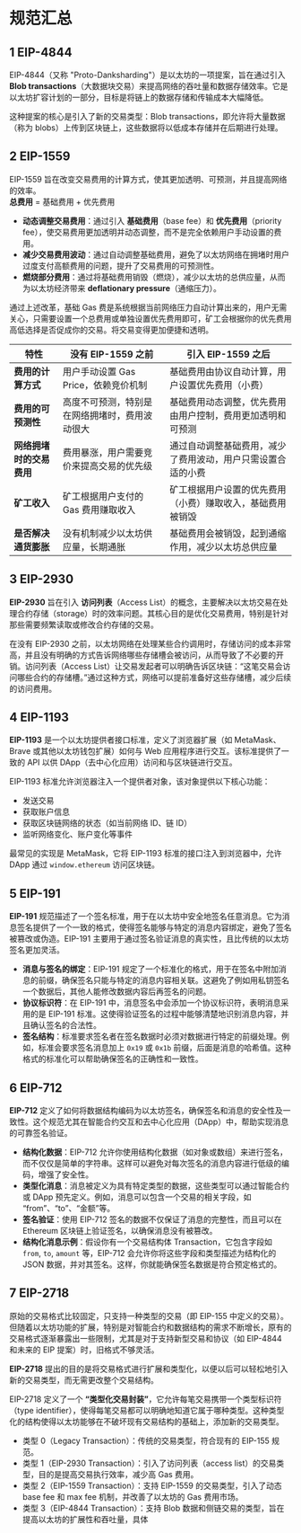 # 规范汇总

## 1 EIP-4844

EIP-4844（又称 "Proto-Danksharding"）是以太坊的一项提案，旨在通过引入 **Blob transactions**（大数据块交易）来提高网络的吞吐量和数据存储效率。它是以太坊扩容计划的一部分，目标是将链上的数据存储和传输成本大幅降低。

这种提案的核心是引入了新的交易类型：Blob transactions，即允许将大量数据（称为 blobs）上传到区块链上，这些数据将以低成本存储并在后期进行处理。

## 2 EIP-1559

EIP-1559 旨在改变交易费用的计算方式，使其更加透明、可预测，并且提高网络的效率。  
**总费用** = 基础费用 + 优先费用

- **动态调整交易费用**：通过引入 **基础费用**（base fee）和 **优先费用**（priority fee），使交易费用更加透明并动态调整，而不是完全依赖用户手动设置的费用。
- **减少交易费用波动**：通过自动调整基础费用，避免了以太坊网络在拥堵时用户过度支付高额费用的问题，提升了交易费用的可预测性。
- **燃烧部分费用**：通过将基础费用销毁（燃烧），减少以太坊的总供应量，从而为以太坊经济带来 **deflationary pressure**（通缩压力）。

通过上述改革，基础 Gas 费是系统根据当前网络压力自动计算出来的，用户无需关心，只需要设置一个总费用或单独设置优先费用即可，矿工会根据你的优先费用高低选择是否促成你的交易。将交易变得更加便捷和透明。

| **特性**                 | **没有 EIP-1559 之前**                         | **引入 EIP-1559 之后**                                       |
| ------------------------ | ---------------------------------------------- | ------------------------------------------------------------ |
| **费用的计算方式**       | 用户手动设置 Gas Price，依赖竞价机制           | 基础费用由协议自动计算，用户设置优先费用（小费）             |
| **费用的可预测性**       | 高度不可预测，特别是在网络拥堵时，费用波动很大 | 基础费用动态调整，优先费用由用户控制，费用更加透明和可预测   |
| **网络拥堵时的交易费用** | 费用暴涨，用户需要竞价来提高交易的优先级       | 通过自动调整基础费用，减少了费用波动，用户只需设置合适的小费 |
| **矿工收入**             | 矿工根据用户支付的 Gas 费用赚取收入            | 矿工根据用户设置的优先费用（小费）赚取收入，基础费用被销毁   |
| **是否解决通货膨胀**     | 没有机制减少以太坊供应量，长期通胀             | 基础费用会被销毁，起到通缩作用，减少以太坊总供应量           |

## 3 EIP-2930

**EIP-2930** 旨在引入 **访问列表**（Access List）的概念，主要解决以太坊交易在处理合约存储（storage）时的效率问题。其核心目的是优化交易费用，特别是针对那些需要频繁读取或修改合约存储的交易。

在没有 EIP-2930 之前，以太坊网络在处理某些合约调用时，存储访问的成本非常高，并且没有明确的方式告诉网络哪些存储槽会被访问，从而导致了不必要的开销。访问列表（Access List）让交易发起者可以明确告诉区块链：“这笔交易会访问哪些合约的存储槽。”通过这种方式，网络可以提前准备好这些存储槽，减少后续的访问费用。

## 4 EIP-1193

**EIP-1193** 是一个以太坊提供者接口标准，定义了浏览器扩展（如 MetaMask、Brave 或其他以太坊钱包扩展）如何与 Web 应用程序进行交互。该标准提供了一致的 API 以供 DApp（去中心化应用）访问和与区块链进行交互。

EIP-1193 标准允许浏览器注入一个提供者对象，该对象提供以下核心功能：

- 发送交易
- 获取账户信息
- 获取区块链网络的状态（如当前网络 ID、链 ID）
- 监听网络变化、账户变化等事件

最常见的实现是 MetaMask，它将 EIP-1193 标准的接口注入到浏览器中，允许 DApp 通过 `window.ethereum` 访问区块链。

## 5 EIP-191

**EIP-191** 规范描述了一个签名标准，用于在以太坊中安全地签名任意消息。它为消息签名提供了一个一致的格式，使得签名能够与特定的消息内容绑定，避免了签名被篡改或伪造。EIP-191 主要用于通过签名验证消息的真实性，且比传统的以太坊签名更加灵活。

- **消息与签名的绑定**：EIP-191 规定了一个标准化的格式，用于在签名中附加消息的前缀，确保签名只能与特定的消息内容相关联。这避免了例如用私钥签名一个数据后，其他人能修改数据内容后再签名的问题。
- **协议标识符**：在 EIP-191 中，消息签名中会添加一个协议标识符，表明消息采用的是 EIP-191 标准。这使得验证签名的过程中能够清楚地识别消息内容，并且确认签名的合法性。
- **签名结构**：标准要求签名者在签名数据时必须对数据进行特定的前缀处理。例如，标准会要求签名消息加上 `0x19` 或 `0x1b` 前缀，后面是消息的哈希值。这种格式的标准化可以帮助确保签名的正确性和一致性。

## 6 EIP-712

**EIP-712** 定义了如何将数据结构编码为以太坊签名，确保签名和消息的安全性及一致性。这个规范尤其在智能合约交互和去中心化应用（DApp）中，帮助实现消息的可靠签名验证。

- **结构化数据**：EIP-712 允许你使用结构化数据（如对象或数组）来进行签名，而不仅仅是简单的字符串。这样可以避免对每次签名的消息内容进行低级的编码，增强了安全性。
- **类型化消息**：消息被定义为具有特定类型的数据，这些类型可以通过智能合约或 DApp 预先定义。例如，消息可以包含一个交易的相关字段，如 “from”、“to”、“金额”等。
- **签名验证**：使用 EIP-712 签名的数据不仅保证了消息的完整性，而且可以在 Ethereum 区块链上验证签名，以确保消息没有被篡改。
- **结构化消息示例**：假设你有一个交易结构体 Transaction，它包含字段如 `from`, `to`, `amount` 等，EIP-712 会允许你将这些字段和类型描述为结构化的 JSON 数据，并对其签名。这样，你就能确保签名数据是符合预定格式的。

## 7 EIP-2718

原始的交易格式比较固定，只支持一种类型的交易（即 EIP-155 中定义的交易）。但随着以太坊功能的扩展，特别是对智能合约和数据结构的需求不断增长，原有的交易格式逐渐暴露出一些限制，尤其是对于支持新型交易和协议（如 EIP-4844 和未来的 EIP 提案）时，旧格式不够灵活。

**EIP-2718** 提出的目的是将交易格式进行扩展和类型化，以便以后可以轻松地引入新的交易类型，而无需更改整个交易结构。

EIP-2718 定义了一个 **“类型化交易封装”**，它允许每笔交易携带一个类型标识符（type identifier），使得每笔交易都可以明确地知道它属于哪种类型。这种类型化的结构使得以太坊能够在不破坏现有交易结构的基础上，添加新的交易类型。

- 类型 0（Legacy Transaction）：传统的交易类型，符合现有的 EIP-155 规范。
- 类型 1（EIP-2930 Transaction）：引入了访问列表（access list）的交易类型，目的是提高交易执行效率，减少高 Gas 费用。
- 类型 2（EIP-1559 Transaction）：支持 EIP-1559 的交易类型，引入了动态 base fee 和 max fee 机制，并改善了以太坊的 Gas 费用市场。
- 类型 3（EIP-4844 Transaction）：支持 Blob 数据和侧链交易的类型，旨在提高以太坊的扩展性和吞吐量，具体
